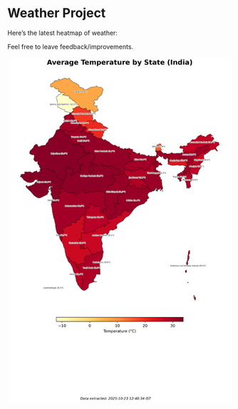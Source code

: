 # Weather Project

Here’s the latest heatmap of weather:

Feel free to leave feedback/improvements.

![India Heatmap](docs/assets/india_heatmap.png?v=F9D4EC)
